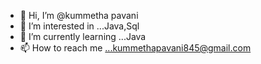 - 👋 Hi, I’m @kummetha pavani
- 👀 I’m interested in ...Java,Sql
- 🌱 I’m currently learning ...Java
- 📫 How to reach me ...kummethapavani845@gmail.com

<!---
kummetha-pavani/kummetha-pavani is a ✨ special ✨ repository because its `README.md` (this file) appears on your GitHub profile.
You can click the Preview link to take a look at your changes.
--->
